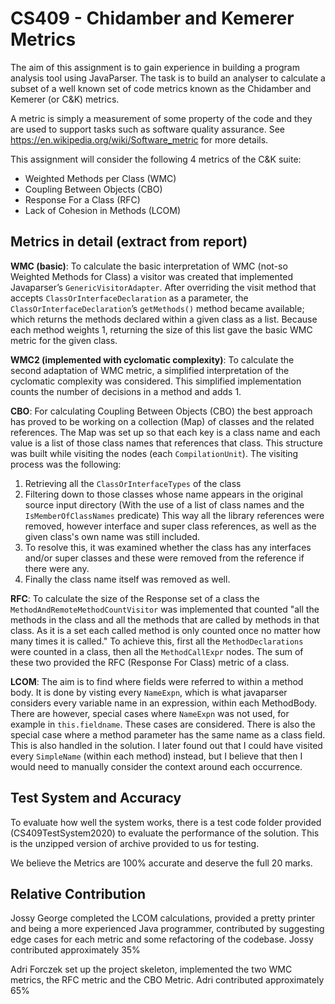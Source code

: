 # CS409 - Chidamber and Kemerer Metrics

The aim of this assignment is to gain experience in building a program analysis tool using JavaParser.
The task is to build an analyser to calculate a subset of a well known set of code metrics known as the Chidamber and Kemerer (or C&K) metrics.

A metric is simply a measurement of some property of the code and they are used to support tasks such as software quality assurance.
See https://en.wikipedia.org/wiki/Software_metric  for more details.

This assignment will consider the following 4 metrics of the C&K suite:

- Weighted Methods per Class (WMC)
- Coupling Between Objects (CBO)
- Response For a Class (RFC)
- Lack of Cohesion in Methods (LCOM)

Metrics in detail (extract from report)
---

**WMC (basic)**:
To calculate the basic interpretation of WMC (not-so Weighted Methods for Class) a visitor was created that implemented Javaparser’s `GenericVisitorAdapter`. After overriding the visit method that accepts `ClassOrInterfaceDeclaration` as a parameter, the `ClassOrInterfaceDeclaration`’s `getMethods()` method became available; which returns the methods declared within a given class as a list. Because each method weights 1, returning the size of this list gave the basic WMC metric for the given class.

**WMC2 (implemented with cyclomatic complexity)**:
To calculate the second adaptation of WMC metric, a simplified interpretation of the cyclomatic complexity was considered. This simplified implementation counts the number of decisions in a method and adds 1.

**CBO**:
For calculating Coupling Between Objects (CBO) the best approach has proved to be working on a collection (Map) of classes and the related references. The Map was set up so that each key is a class name and each value is a list of those class names that references that class.
This structure was built while visiting the nodes (each `CompilationUnit`). The visiting process was the following: 
1. Retrieving all the `ClassOrInterfaceTypes` of the class
2. Filtering down to those classes whose name appears in the original source input directory (With the use of a list of class names and the `IsMemberOfClassNames` predicate)
This way all the library references were removed, however interface and super class references, as well as the given class's own name was still included.
3. To resolve this, it was examined whether the class has any interfaces and/or super classes and these were removed from the reference if there were any.
4. Finally the class name itself was removed as well.

**RFC**:
To calculate the size of the Response set of a class the `MethodAndRemoteMethodCountVisitor` was implemented that counted "all the methods in the class and all the methods that are called by methods in that class. As it is a set each called method is only counted once no matter how many times it is called." 
To achieve this, first all the `MethodDeclarations` were counted in a class, then all the `MethodCallExpr` nodes. The sum of these two provided the RFC (Response For Class) metric of a class.

**LCOM**:
The aim is to find where fields were referred to within a method body. It is done by visting every `NameExpn`, which is what javaparser considers every variable name in an expression, within each MethodBody. There are however, special cases where `NameExpn` was not used, for example in `this.fieldname`. These cases are considered. There is also the special case where a method parameter has the same name as a class field. This is also handled in the solution.
I later found out that I could have visited every `SimpleName` (within each method) instead, but I believe that then I would need to manually consider the context around each occurrence.

Test System and Accuracy
---
To evaluate how well the system works, there is a test code folder provided (CS409TestSystem2020) to evaluate the performance of the solution. This is the unzipped version of archive provided to us for testing.

We believe the Metrics are 100% accurate and deserve the full 20 marks.

Relative Contribution
---

Jossy George completed the LCOM calculations, provided a pretty printer and being a more experienced Java programmer, contributed by suggesting edge cases for each metric and some refactoring of the codebase.
Jossy contributed approximately 35%

Adri Forczek set up the project skeleton, implemented the two WMC metrics, the RFC metric and the CBO Metric.
Adri contributed approximately 65%